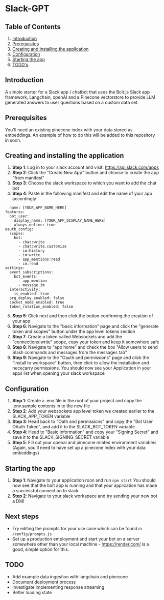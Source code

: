 # Slack-GPT

## Table of Contents

1. [Introduction](#introduction)
2. [Prerequisites](#prerequisites)
3. [Creating and installing the application](#creating-and-installing-the-application)
4. [Configuration](#configuration)
5. [Starting the app](#starting-the-app)
6. [TODO's](#todo)

## Introduction

A simple starter for a Slack app / chatbot that uses the Bolt.js Slack app framework, Langchain, openAI and a Pinecone vectorstore to provide LLM generated answers to user questions based on a custom data set.

## Prerequisites

You'll need an existing pinecone index with your data stored as embeddings. An example of how to do this will be added to this repository in soon.

## Creating and installing the application

1. **Step 1**: Log in to your slack account and visit: https://api.slack.com/apps
2. **Step 2**: Click the "Create New App" button and choose to create the app "from manifest"
3. **Step 3**: Choose the slack workspace to which you want to add the chat bot
4. **Step 4**: Paste in the following manifest and edit the name of your app accordingly

```display_information:
  name: [YOUR_APP_NAME_HERE]
features:
  bot_user:
    display_name: [YOUR_APP_DISPLAY_NAME_HERE]
    always_online: true
oauth_config:
  scopes:
    bot:
      - chat:write
      - chat:write.customize
      - im:history
      - im:write
      - app_mentions:read
      - im:read
settings:
  event_subscriptions:
    bot_events:
      - app_mention
      - message.im
  interactivity:
    is_enabled: true
  org_deploy_enabled: false
  socket_mode_enabled: true
  token_rotation_enabled: false
```

5. **Step 5**: Click next and then click the button confirming the creation of your app
6. **Step 6**: Navigate to the "basic information" page and click the "generate token and scopes" button under the app level tokens section
7. **Step 7**: Create a token called Websockets and add the "connections:write" scope, copy your token and keep it somewhere safe
8. **Step 8**: Navigate to "app home" and check the box "Allow users to send Slash commands and messages from the messages tab"
9. **Step 9**: Navigate to the "Oauth and permissions" page and click the "install to workspace" button, then click to allow the installation and nececarry permissions. You should now see your Application in your apps list when opening your slack workspace

## Configuration

1. **Step 1**: Create a .env file in the root of your project and copy the .env.sample contents in to the new file
2. **Step 2**: Add your websockets app level token we created earlier to the SLACK_APP_TOKEN variable
3. **Step 3**: Head back to "Oath and permissions" and copy the "Bot User OAuth Token", and add it to the SLACK_BOT_TOKEN variable
4. **Step 4**: Head to "Basic information" and copy your "Signing Secret" and save it to the SLACK_SIGNING_SECRET variable
5. **Step 5**: Fill out your openai and pinecone related environment variables (Again, you'll need to have set up a pinecone index with your data embeddings)

## Starting the app

1. **Step 1**: Navigate to your application roon and run `npm start`
   You should now see that the bolt app is running and that your application has made a successful connection to slack
1. **Step 2**: Navigate to your slack workspace and try sending your new bot a DM!

## Next steps

- Try editing the prompts for your use case which can be found in `/config/prompts.js`
- Set up a production employment and start your bot on a server somewhere other than your local machine - https://render.com/ is a good, simple option for this.

## TODO

- Add example data ingestion with langchain and pinecone
- Document deployment process
- Investigate implementing response streaming
- Better loading state
